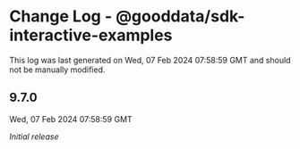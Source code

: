 # Change Log - @gooddata/sdk-interactive-examples

This log was last generated on Wed, 07 Feb 2024 07:58:59 GMT and should not be manually modified.

## 9.7.0
Wed, 07 Feb 2024 07:58:59 GMT

_Initial release_


